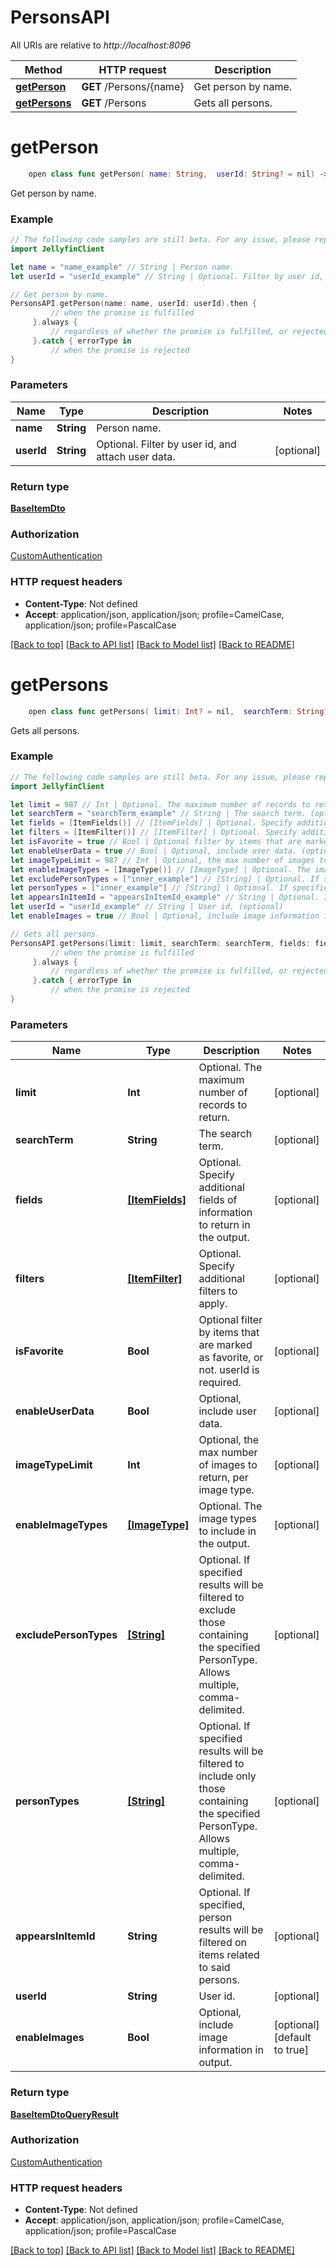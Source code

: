 # PersonsAPI

All URIs are relative to *http://localhost:8096*

Method | HTTP request | Description
------------- | ------------- | -------------
[**getPerson**](PersonsAPI.md#getperson) | **GET** /Persons/{name} | Get person by name.
[**getPersons**](PersonsAPI.md#getpersons) | **GET** /Persons | Gets all persons.


# **getPerson**
```swift
    open class func getPerson( name: String,  userId: String? = nil) -> Promise<BaseItemDto>
```

Get person by name.

### Example
```swift
// The following code samples are still beta. For any issue, please report via http://github.com/OpenAPITools/openapi-generator/issues/new
import JellyfinClient

let name = "name_example" // String | Person name.
let userId = "userId_example" // String | Optional. Filter by user id, and attach user data. (optional)

// Get person by name.
PersonsAPI.getPerson(name: name, userId: userId).then {
         // when the promise is fulfilled
     }.always {
         // regardless of whether the promise is fulfilled, or rejected
     }.catch { errorType in
         // when the promise is rejected
}
```

### Parameters

Name | Type | Description  | Notes
------------- | ------------- | ------------- | -------------
 **name** | **String** | Person name. | 
 **userId** | **String** | Optional. Filter by user id, and attach user data. | [optional] 

### Return type

[**BaseItemDto**](BaseItemDto.md)

### Authorization

[CustomAuthentication](../README.md#CustomAuthentication)

### HTTP request headers

 - **Content-Type**: Not defined
 - **Accept**: application/json, application/json; profile=CamelCase, application/json; profile=PascalCase

[[Back to top]](#) [[Back to API list]](../README.md#documentation-for-api-endpoints) [[Back to Model list]](../README.md#documentation-for-models) [[Back to README]](../README.md)

# **getPersons**
```swift
    open class func getPersons( limit: Int? = nil,  searchTerm: String? = nil,  fields: [ItemFields]? = nil,  filters: [ItemFilter]? = nil,  isFavorite: Bool? = nil,  enableUserData: Bool? = nil,  imageTypeLimit: Int? = nil,  enableImageTypes: [ImageType]? = nil,  excludePersonTypes: [String]? = nil,  personTypes: [String]? = nil,  appearsInItemId: String? = nil,  userId: String? = nil,  enableImages: Bool? = nil) -> Promise<BaseItemDtoQueryResult>
```

Gets all persons.

### Example
```swift
// The following code samples are still beta. For any issue, please report via http://github.com/OpenAPITools/openapi-generator/issues/new
import JellyfinClient

let limit = 987 // Int | Optional. The maximum number of records to return. (optional)
let searchTerm = "searchTerm_example" // String | The search term. (optional)
let fields = [ItemFields()] // [ItemFields] | Optional. Specify additional fields of information to return in the output. (optional)
let filters = [ItemFilter()] // [ItemFilter] | Optional. Specify additional filters to apply. (optional)
let isFavorite = true // Bool | Optional filter by items that are marked as favorite, or not. userId is required. (optional)
let enableUserData = true // Bool | Optional, include user data. (optional)
let imageTypeLimit = 987 // Int | Optional, the max number of images to return, per image type. (optional)
let enableImageTypes = [ImageType()] // [ImageType] | Optional. The image types to include in the output. (optional)
let excludePersonTypes = ["inner_example"] // [String] | Optional. If specified results will be filtered to exclude those containing the specified PersonType. Allows multiple, comma-delimited. (optional)
let personTypes = ["inner_example"] // [String] | Optional. If specified results will be filtered to include only those containing the specified PersonType. Allows multiple, comma-delimited. (optional)
let appearsInItemId = "appearsInItemId_example" // String | Optional. If specified, person results will be filtered on items related to said persons. (optional)
let userId = "userId_example" // String | User id. (optional)
let enableImages = true // Bool | Optional, include image information in output. (optional) (default to true)

// Gets all persons.
PersonsAPI.getPersons(limit: limit, searchTerm: searchTerm, fields: fields, filters: filters, isFavorite: isFavorite, enableUserData: enableUserData, imageTypeLimit: imageTypeLimit, enableImageTypes: enableImageTypes, excludePersonTypes: excludePersonTypes, personTypes: personTypes, appearsInItemId: appearsInItemId, userId: userId, enableImages: enableImages).then {
         // when the promise is fulfilled
     }.always {
         // regardless of whether the promise is fulfilled, or rejected
     }.catch { errorType in
         // when the promise is rejected
}
```

### Parameters

Name | Type | Description  | Notes
------------- | ------------- | ------------- | -------------
 **limit** | **Int** | Optional. The maximum number of records to return. | [optional] 
 **searchTerm** | **String** | The search term. | [optional] 
 **fields** | [**[ItemFields]**](ItemFields.md) | Optional. Specify additional fields of information to return in the output. | [optional] 
 **filters** | [**[ItemFilter]**](ItemFilter.md) | Optional. Specify additional filters to apply. | [optional] 
 **isFavorite** | **Bool** | Optional filter by items that are marked as favorite, or not. userId is required. | [optional] 
 **enableUserData** | **Bool** | Optional, include user data. | [optional] 
 **imageTypeLimit** | **Int** | Optional, the max number of images to return, per image type. | [optional] 
 **enableImageTypes** | [**[ImageType]**](ImageType.md) | Optional. The image types to include in the output. | [optional] 
 **excludePersonTypes** | [**[String]**](String.md) | Optional. If specified results will be filtered to exclude those containing the specified PersonType. Allows multiple, comma-delimited. | [optional] 
 **personTypes** | [**[String]**](String.md) | Optional. If specified results will be filtered to include only those containing the specified PersonType. Allows multiple, comma-delimited. | [optional] 
 **appearsInItemId** | **String** | Optional. If specified, person results will be filtered on items related to said persons. | [optional] 
 **userId** | **String** | User id. | [optional] 
 **enableImages** | **Bool** | Optional, include image information in output. | [optional] [default to true]

### Return type

[**BaseItemDtoQueryResult**](BaseItemDtoQueryResult.md)

### Authorization

[CustomAuthentication](../README.md#CustomAuthentication)

### HTTP request headers

 - **Content-Type**: Not defined
 - **Accept**: application/json, application/json; profile=CamelCase, application/json; profile=PascalCase

[[Back to top]](#) [[Back to API list]](../README.md#documentation-for-api-endpoints) [[Back to Model list]](../README.md#documentation-for-models) [[Back to README]](../README.md)

